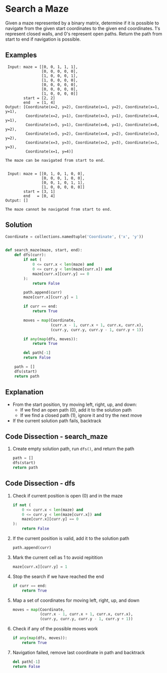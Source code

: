 # Search a Maze
Given a maze represented by a binary matrix, determine if it is possible to navigate from the given start coordinates to the given end coordinates. 1's represent closed walls, and 0's represent open paths. Return the path from start to end if navigation is possible.

## Examples
```
 Input: maze = [[0, 0, 1, 1, 1],
                [0, 0, 0, 0, 0],
                [1, 0, 0, 0, 1],
                [1, 0, 0, 0, 0],
                [0, 0, 0, 0, 0],
                [0, 0, 0, 0, 0],
                [1, 0, 0, 0, 0]]
        start = [2, 2]
        end   = [1, 4]
Output: [Coordinate(x=2, y=2), Coordinate(x=1, y=2), Coordinate(x=1, y=1),
         Coordinate(x=2, y=1), Coordinate(x=3, y=1), Coordinate(x=4, y=1),
         Coordinate(x=5, y=1), Coordinate(x=6, y=1), Coordinate(x=6, y=2),
         Coordinate(x=5, y=2), Coordinate(x=4, y=2), Coordinate(x=3, y=2),
         Coordinate(x=3, y=3), Coordinate(x=2, y=3), Coordinate(x=1, y=3),
         Coordinate(x=1, y=4)]

The maze can be navigated from start to end.


 Input: maze = [[0, 1, 0, 1, 0, 0],
                [0, 0, 0, 1, 0, 0],
                [0, 0, 1, 0, 1, 1],
                [1, 0, 0, 0, 0, 0]]
        start = [3, 1]
        end   = [0, 4]
Output: []

The maze cannot be navigated from start to end.
```

## Solution
```python
Coordinate = collections.namedtuple('Coordinate', ('x', 'y'))


def search_maze(maze, start, end):
    def dfs(curr):
        if not (
            0 <= curr.x < len(maze) and
            0 <= curr.y < len(maze[curr.x]) and
            maze[curr.x][curr.y] == 0
        ):
            return False

        path.append(curr)
        maze[curr.x][curr.y] = 1

        if curr == end:
            return True

        moves = map(Coordinate,
                    (curr.x - 1, curr.x + 1, curr.x, curr.x),
                    (curr.y, curr.y, curr.y - 1, curr.y + 1))

        if any(map(dfs, moves)):
            return True

        del path[-1]
        return False

    path = []
    dfs(start)
    return path
```

## Explanation
* From the start position, try moving left, right, up, and down:
    * If we find an open path (0), add it to the solution path
    * If we find a closed path (1), ignore it and try the next move
* If the current solution path fails, backtrack

## Code Dissection - search_maze
1. Create empty solution path, run `dfs()`, and return the path
    ```python
    path = []
    dfs(start)
    return path
    ```

## Code Dissection - dfs
1. Check if current position is open (0) and in the maze
    ```python
    if not (
        0 <= curr.x < len(maze) and
        0 <= curr.y < len(maze[curr.x]) and
        maze[curr.x][curr.y] == 0
    ):
        return False
    ```
2. If the current position is valid, add it to the solution path
    ```python
    path.append(curr)
    ```
3. Mark the current cell as 1 to avoid repitition
    ```python
    maze[curr.x][curr.y] = 1
    ```
4. Stop the search if we have reached the end
    ```python
    if curr == end:
        return True
    ```
5. Map a set of coordinates for moving left, right, up, and down
    ```python
    moves = map(Coordinate,
                (curr.x - 1, curr.x + 1, curr.x, curr.x),
                (curr.y, curr.y, curr.y - 1, curr.y + 1))
    ```
6. Check if any of the possible moves work
    ```python
    if any(map(dfs, moves)):
        return True
    ```
7. Navigation failed, remove last coordinate in path and backtrack
    ```python
    del path[-1]
    return False
    ```